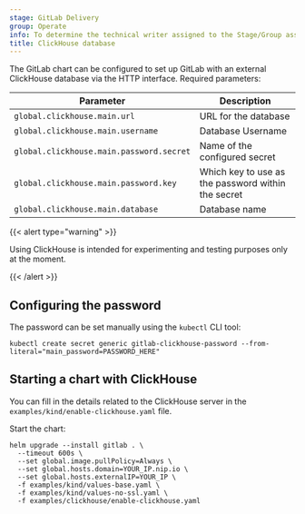 ```yaml
---
stage: GitLab Delivery
group: Operate
info: To determine the technical writer assigned to the Stage/Group associated with this page, see https://handbook.gitlab.com/handbook/product/ux/technical-writing/#assignments
title: ClickHouse database
---
```


The GitLab chart can be configured to set up GitLab with an external ClickHouse database via the HTTP interface. Required parameters:

| Parameter                                | Description |
|------------------------------------------|-------------|
| `global.clickhouse.main.url`             | URL for the database |
| `global.clickhouse.main.username`        | Database Username |
| `global.clickhouse.main.password.secret` | Name of the configured secret |
| `global.clickhouse.main.password.key`    | Which key to use as the password within the secret |
| `global.clickhouse.main.database`        | Database name |

{{< alert type="warning" >}}

Using ClickHouse is intended for experimenting and testing purposes only at the moment.

{{< /alert >}}

## Configuring the password

The password can be set manually using the `kubectl` CLI tool:

```shell
kubectl create secret generic gitlab-clickhouse-password --from-literal="main_password=PASSWORD_HERE"
```

## Starting a chart with ClickHouse

You can fill in the details related to the ClickHouse server in the `examples/kind/enable-clickhouse.yaml` file.

Start the chart:

```shell
helm upgrade --install gitlab . \
  --timeout 600s \
  --set global.image.pullPolicy=Always \
  --set global.hosts.domain=YOUR_IP.nip.io \
  --set global.hosts.externalIP=YOUR_IP \
  -f examples/kind/values-base.yaml \
  -f examples/kind/values-no-ssl.yaml \
  -f examples/clickhouse/enable-clickhouse.yaml
```
